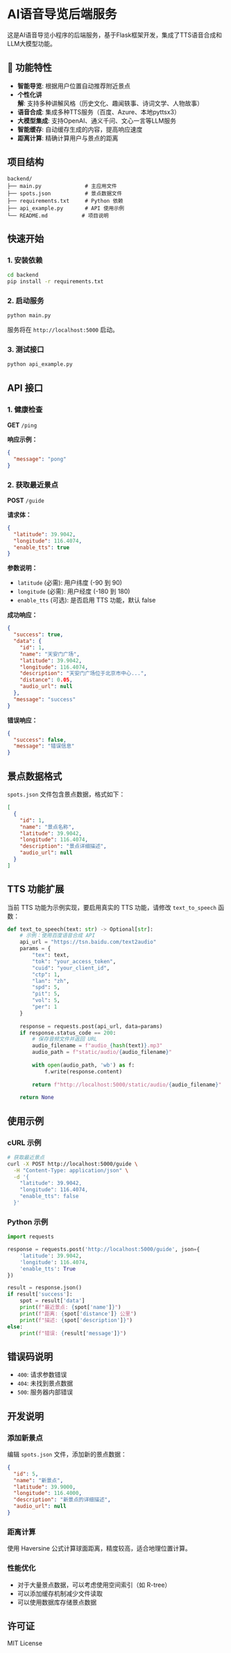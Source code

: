 # AI语音导览后端服务

这是AI语音导览小程序的后端服务，基于Flask框架开发，集成了TTS语音合成和LLM大模型功能。

## 🚀 功能特性

- **智能导览**: 根据用户位置自动推荐附近景点
- **个性化讲解**: 支持多种讲解风格（历史文化、趣闻轶事、诗词文学、人物故事）
- **语音合成**: 集成多种TTS服务（百度、Azure、本地pyttsx3）
- **大模型集成**: 支持OpenAI、通义千问、文心一言等LLM服务
- **智能缓存**: 自动缓存生成的内容，提高响应速度
- **距离计算**: 精确计算用户与景点的距离

## 项目结构

```
backend/
├── main.py              # 主应用文件
├── spots.json           # 景点数据文件
├── requirements.txt     # Python 依赖
├── api_example.py       # API 使用示例
└── README.md           # 项目说明
```

## 快速开始

### 1. 安装依赖

```bash
cd backend
pip install -r requirements.txt
```

### 2. 启动服务

```bash
python main.py
```

服务将在 `http://localhost:5000` 启动。

### 3. 测试接口

```bash
python api_example.py
```

## API 接口

### 1. 健康检查

**GET** `/ping`

**响应示例：**
```json
{
  "message": "pong"
}
```

### 2. 获取最近景点

**POST** `/guide`

**请求体：**
```json
{
  "latitude": 39.9042,
  "longitude": 116.4074,
  "enable_tts": true
}
```

**参数说明：**
- `latitude` (必需): 用户纬度 (-90 到 90)
- `longitude` (必需): 用户经度 (-180 到 180)
- `enable_tts` (可选): 是否启用 TTS 功能，默认 false

**成功响应：**
```json
{
  "success": true,
  "data": {
    "id": 1,
    "name": "天安门广场",
    "latitude": 39.9042,
    "longitude": 116.4074,
    "description": "天安门广场位于北京市中心...",
    "distance": 0.05,
    "audio_url": null
  },
  "message": "success"
}
```

**错误响应：**
```json
{
  "success": false,
  "message": "错误信息"
}
```

## 景点数据格式

`spots.json` 文件包含景点数据，格式如下：

```json
[
  {
    "id": 1,
    "name": "景点名称",
    "latitude": 39.9042,
    "longitude": 116.4074,
    "description": "景点详细描述",
    "audio_url": null
  }
]
```

## TTS 功能扩展

当前 TTS 功能为示例实现，要启用真实的 TTS 功能，请修改 `text_to_speech` 函数：

```python
def text_to_speech(text: str) -> Optional[str]:
    # 示例：使用百度语音合成 API
    api_url = "https://tsn.baidu.com/text2audio"
    params = {
        "tex": text,
        "tok": "your_access_token",
        "cuid": "your_client_id",
        "ctp": 1,
        "lan": "zh",
        "spd": 5,
        "pit": 5,
        "vol": 5,
        "per": 1
    }
    
    response = requests.post(api_url, data=params)
    if response.status_code == 200:
        # 保存音频文件并返回 URL
        audio_filename = f"audio_{hash(text)}.mp3"
        audio_path = f"static/audio/{audio_filename}"
        
        with open(audio_path, 'wb') as f:
            f.write(response.content)
        
        return f"http://localhost:5000/static/audio/{audio_filename}"
    
    return None
```

## 使用示例

### cURL 示例

```bash
# 获取最近景点
curl -X POST http://localhost:5000/guide \
  -H "Content-Type: application/json" \
  -d '{
    "latitude": 39.9042,
    "longitude": 116.4074,
    "enable_tts": false
  }'
```

### Python 示例

```python
import requests

response = requests.post('http://localhost:5000/guide', json={
    'latitude': 39.9042,
    'longitude': 116.4074,
    'enable_tts': True
})

result = response.json()
if result['success']:
    spot = result['data']
    print(f"最近景点: {spot['name']}")
    print(f"距离: {spot['distance']} 公里")
    print(f"描述: {spot['description']}")
else:
    print(f"错误: {result['message']}")
```

## 错误码说明

- `400`: 请求参数错误
- `404`: 未找到景点数据
- `500`: 服务器内部错误

## 开发说明

### 添加新景点

编辑 `spots.json` 文件，添加新的景点数据：

```json
{
  "id": 5,
  "name": "新景点",
  "latitude": 39.9000,
  "longitude": 116.4000,
  "description": "新景点的详细描述",
  "audio_url": null
}
```

### 距离计算

使用 Haversine 公式计算球面距离，精度较高，适合地理位置计算。

### 性能优化

- 对于大量景点数据，可以考虑使用空间索引（如 R-tree）
- 可以添加缓存机制减少文件读取
- 可以使用数据库存储景点数据

## 许可证

MIT License